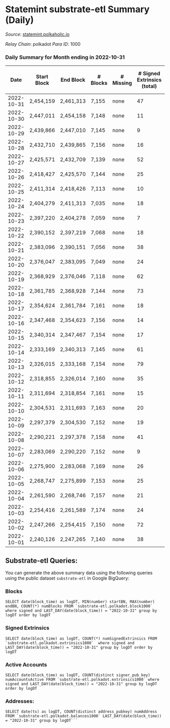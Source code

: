 # Statemint substrate-etl Summary (Daily)

_Source_: [statemint.polkaholic.io](https://statemint.polkaholic.io)

*Relay Chain*: polkadot
*Para ID*: 1000



### Daily Summary for Month ending in 2022-10-31


| Date | Start Block | End Block | # Blocks | # Missing | # Signed Extrinsics (total) | # Active Accounts | # Addresses with Balances | # Events | # Transfers | # XCM Transfers In | # XCM Transfers Out |
| ---- | ----------- | --------- | -------- | --------- | --------------------------- | ----------------- | ------------------------- | -------- | ----------- | ------------------ | ------------------- |
| 2022-10-31 | 2,454,159 | 2,461,313 | 7,155 | none | 47 | 9 | 224 | 14,591 | 33  | 15 ($119,731) | 17 ($115,796) |
| 2022-10-30 | 2,447,011 | 2,454,158 | 7,148 | none | 11 | 7 | 220 | 14,387 | 6 ($7.40) | 8 ($6,399.93) | 2 ($6,233.30) |
| 2022-10-29 | 2,439,866 | 2,447,010 | 7,145 | none | 9 | 4 |  | 14,373 | 3 ($7.28) | 9 ($139.27) | 2 ($106.11) |
| 2022-10-28 | 2,432,710 | 2,439,865 | 7,156 | none | 16 | 6 |  | 14,488 | 10  | 20 ($6,049.55) | 10 ($5,838.51) |
| 2022-10-27 | 2,425,571 | 2,432,709 | 7,139 | none | 52 | 7 | 211 | 14,605 | 29 ($28.11) | 13 ($18,686.50) | 9 ($16,704.53) |
| 2022-10-26 | 2,418,427 | 2,425,570 | 7,144 | none | 25 | 8 | 200 | 14,528 | 11  | 26 ($30,444.46) | 11 ($30,415.95) |
| 2022-10-25 | 2,411,314 | 2,418,426 | 7,113 | none | 10 | 3 | 193 | 14,321 | 2  | 10 ($36.37) | 2 ($32.52) |
| 2022-10-24 | 2,404,279 | 2,411,313 | 7,035 | none | 18 | 2 | 186 | 14,179 | 3  | 7 ($1,631.64) | 3 ($3,216.92) |
| 2022-10-23 | 2,397,220 | 2,404,278 | 7,059 | none | 7 | 4 | 183 | 14,189 | 3  | 8 ($746.31) | 3 ($804.41) |
| 2022-10-22 | 2,390,152 | 2,397,219 | 7,068 | none | 18 | 10 | 182 | 14,333 | 13  | 24 ($13,781.74) | 9 ($12,134.86) |
| 2022-10-21 | 2,383,096 | 2,390,151 | 7,056 | none | 38 | 11 |  | 14,333 | 35 ($1.29) | 8 ($1,376.50) | 15 ($88,761.95) |
| 2022-10-20 | 2,376,047 | 2,383,095 | 7,049 | none | 24 | 8 |  | 14,311 | 22  | 17 ($1,260.52) | 14 ($776,427) |
| 2022-10-19 | 2,368,929 | 2,376,046 | 7,118 | none | 62 | 13 |  | 14,575 | 38 ($14.32) | 15 ($75,636.28) | 18 ($13,064.34) |
| 2022-10-18 | 2,361,785 | 2,368,928 | 7,144 | none | 73 | 13 | 171 | 14,632 | 31 ($2.42) | 11 ($1,032.51) | 12 ($506,870) |
| 2022-10-17 | 2,354,624 | 2,361,784 | 7,161 | none | 18 | 6 | 165 | 14,450 | 18  | 7 ($25.73) | 9 ($4,388.21) |
| 2022-10-16 | 2,347,468 | 2,354,623 | 7,156 | none | 14 | 6 | 163 | 14,431 | 11  | 9 ($33.51) | 6 ($142,506) |
| 2022-10-15 | 2,340,314 | 2,347,467 | 7,154 | none | 17 | 6 | 158 | 14,412 | 14  | 3 ($14.30) | 7 ($62,955.03) |
| 2022-10-14 | 2,333,169 | 2,340,313 | 7,145 | none | 61 | 12 |  | 14,665 | 48 ($7.21) | 17 ($766.52) | 22 ($55,857.21) |
| 2022-10-13 | 2,326,015 | 2,333,168 | 7,154 | none | 79 | 12 | 146 | 14,770 | 76 ($5.42) | 12 ($1,806.61) | 35 ($237,034) |
| 2022-10-12 | 2,318,855 | 2,326,014 | 7,160 | none | 35 | 14 | 133 | 14,617 | 23  | 25 ($223.34) | 16 ($18,785.36) |
| 2022-10-11 | 2,311,694 | 2,318,854 | 7,161 | none | 15 | 6 | 125 | 14,417 | 11  | 5 ($2.38) | 6 ($14,799.57) |
| 2022-10-10 | 2,304,531 | 2,311,693 | 7,163 | none | 20 | 6 | 124 | 14,467 | 19 ($1.31) | 8 ($39.46) | 7 ($7,185.54) |
| 2022-10-09 | 2,297,379 | 2,304,530 | 7,152 | none | 19 | 6 | 119 | 14,438 | 19 ($0.64) | 8 ($1.79) | 10 ($7,852.85) |
| 2022-10-08 | 2,290,221 | 2,297,378 | 7,158 | none | 41 | 7 | 118 | 14,660 | 27 ($24.11) | 35 ($124.33) | 15 ($16,748.58) |
| 2022-10-07 | 2,283,069 | 2,290,220 | 7,152 | none | 9 | 6 | 113 | 14,354 | 6  |   | 3 ($3,260.39) |
| 2022-10-06 | 2,275,900 | 2,283,068 | 7,169 | none | 26 | 6 | 113 | 14,492 | 24  | 4 ($22.02) | 12 ($17,840.39) |
| 2022-10-05 | 2,268,747 | 2,275,899 | 7,153 | none | 25 | 5 | 109 | 14,438 | 14 ($4.48) | 3 ($14.77) | 7 ($3,182.32) |
| 2022-10-04 | 2,261,590 | 2,268,746 | 7,157 | none | 21 | 5 |  | 14,435 | 18  | 2 ($27.02) | 10 ($4,260.23) |
| 2022-10-03 | 2,254,416 | 2,261,589 | 7,174 | none | 24 | 4 |  | 14,479 | 24  | 2  | 12 ($7,699.64) |
| 2022-10-02 | 2,247,266 | 2,254,415 | 7,150 | none | 72 | 8 |  | 14,693 | 70 ($1.25) | 5 ($29.34) | 35 ($36,838.77) |
| 2022-10-01 | 2,240,126 | 2,247,265 | 7,140 | none | 38 | 5 |  | 14,507 | 33  | 5 ($19.26) | 15 ($62,668.61) |

## Substrate-etl Queries:
You can generate the above summary data using the following queries using the public dataset `substrate-etl` in Google BigQuery:


### Blocks
```
SELECT date(block_time) as logDT, MIN(number) startBN, MAX(number) endBN, COUNT(*) numBlocks FROM `substrate-etl.polkadot.block1000`  where signed and LAST_DAY(date(block_time)) = "2022-10-31" group by logDT order by logDT
```


### Signed Extrinsics
```
SELECT date(block_time) as logDT, COUNT(*) numSignedExtrinsics FROM `substrate-etl.polkadot.extrinsics1000`  where signed and LAST_DAY(date(block_time)) = "2022-10-31" group by logDT order by logDT
```


### Active Accounts
```
SELECT date(block_time) as logDT, COUNT(distinct signer_pub_key) numAccountsActive FROM `substrate-etl.polkadot.extrinsics1000` where signed and LAST_DAY(date(block_time)) = "2022-10-31" group by logDT order by logDT
```


### Addresses:
```
SELECT date(ts) as logDT, COUNT(distinct address_pubkey) numAddress FROM `substrate-etl.polkadot.balances1000` LAST_DAY(date(block_time)) = "2022-10-31" group by logDT```

